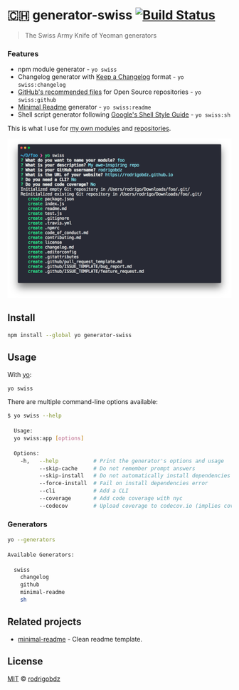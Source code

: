 # :switzerland: generator-swiss [![Build Status](https://travis-ci.com/rodrigobdz/generator-swiss.svg?token=GompZmyhpfWqmeymy6MY&branch=master)](https://travis-ci.com/rodrigobdz/generator-swiss)

> The Swiss Army Knife of Yeoman generators

<!-- markdownlint-disable MD001 -->
### Features
<!-- markdownlint-enable MD001 -->

- npm module generator - `yo swiss`
- Changelog generator with [Keep a Changelog](https://keepachangelog.com/en/1.0.0) format - `yo swiss:changelog`
- [GitHub's recommended files](https://github.com/rodrigobdz/generator-swiss/community) for Open Source repositories  - `yo swiss:github`
- [Minimal Readme](https://github.com/rodrigobdz/minimal-readme) generator - `yo swiss:readme`
- Shell script generator following [Google's Shell Style Guide](https://google.github.io/styleguide/shell.xml) - `yo swiss:sh`

This is what I use for [my own modules](https://www.npmjs.com/~rodrigobdz) and [repositories](https://github.com/rodrigobdz?tab=repositories).

<!-- markdownlint-disable MD033 -->
<img src="screenshot.png" width="1100">
<!-- markdownlint-enable MD033 -->

## Install

```sh
npm install --global yo generator-swiss
```

## Usage

With [yo](https://github.com/yeoman/yo):

```sh
yo swiss
```

There are multiple command-line options available:

```sh
$ yo swiss --help

  Usage:
  yo swiss:app [options]

  Options:
    -h,   --help           # Print the generator's options and usage
          --skip-cache     # Do not remember prompt answers                    Default: false
          --skip-install   # Do not automatically install dependencies         Default: false
          --force-install  # Fail on install dependencies error                Default: false
          --cli            # Add a CLI
          --coverage       # Add code coverage with nyc
          --codecov        # Upload coverage to codecov.io (implies coverage)
```

### Generators

```sh
yo --generators

Available Generators:

  swiss
    changelog
    github
    minimal-readme
    sh
```

## Related projects

- [minimal-readme](https://github.com/rodrigobdz/minimal-readme) - Clean readme template.

## License

[MIT](license) © [rodrigobdz](https://rodrigobdz.github.io)
